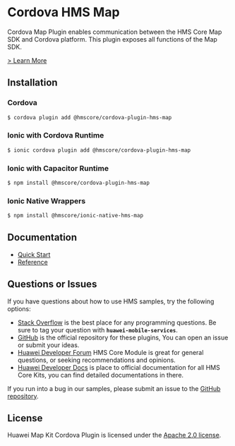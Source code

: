 # Cordova HMS Map

Cordova Map Plugin enables communication between the HMS Core Map SDK and Cordova platform. This plugin exposes all functions of the Map SDK.

[> Learn More](https://developer.huawei.com/consumer/en/doc/development/HMS-Plugin-Guides/introduction-0000001050329204)

## Installation

### Cordova

```bash
$ cordova plugin add @hmscore/cordova-plugin-hms-map
```

### Ionic with Cordova Runtime

```bash
$ ionic cordova plugin add @hmscore/cordova-plugin-hms-map
```
  
### Ionic with Capacitor Runtime

```bash
$ npm install @hmscore/cordova-plugin-hms-map
```

### Ionic Native Wrappers

```bash
$ npm install @hmscore/ionic-native-hms-map
```

## Documentation

- [Quick Start](https://developer.huawei.com/consumer/en/doc/development/HMS-Plugin-Guides/preparing-dev-0000001050444423)
- [Reference](https://developer.huawei.com/consumer/en/doc/development/HMS-Plugin-References/overview-0000001050443477)

## Questions or Issues

If you have questions about how to use HMS samples, try the following options:

- [Stack Overflow](https://stackoverflow.com/questions/tagged/huawei-mobile-services) is the best place for any programming questions. Be sure to tag your question with **`huawei-mobile-services`**.
- [GitHub](https://github.com/HMS-Core/hms-cordova-plugin) is the official repository for these plugins, You can open an issue or submit your ideas.
- [Huawei Developer Forum](https://forums.developer.huawei.com/forumPortal/en/home?fid=0101187876626530001) HMS Core Module is great for general questions, or seeking recommendations and opinions.
- [Huawei Developer Docs](https://developer.huawei.com/consumer/en/doc/overview/HMS-Core-Plugin) is place to official documentation for all HMS Core Kits, you can find detailed documentations in there.

If you run into a bug in our samples, please submit an issue to the [GitHub repository](https://github.com/HMS-Core/hms-cordova-plugin).

## License

Huawei Map Kit Cordova Plugin is licensed under the [Apache 2.0 license](LICENCE).
